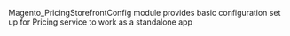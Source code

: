 Magento_PricingStorefrontConfig module provides basic configuration set up for Pricing service to work as a standalone 
app
